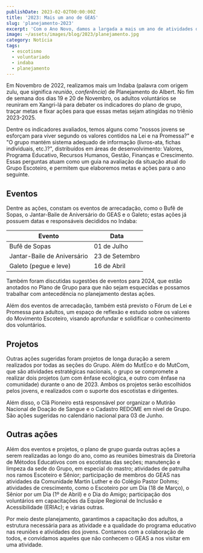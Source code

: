```yaml
---
publishDate: 2023-02-02T00:00:00Z
title: '2023: Mais um ano de GEAS'
slug: 'planejamento-2023'
excerpt: 'Com o Ano Novo, damos a largada a mais um ano de atividades do GEAS: diversos eventos, acampamentos e projetos para o ano de 2023.'
image: ~/assets/images/blog/2023/planejamento.jpg
category: Notícia
tags:
  - escotismo
  - voluntariado
  - indaba
  - planejamento
---
```


Em Novembro de 2022, realizamos mais um Indaba (palavra com origem zulu, que significa _reunião_, _conferência_) de Planejamento do Albert. No fim de semana dos dias 19 e 20 de Novembro, os adultos voluntários se reuniram em Xangri-lá para debater os indicadores do plano de grupo, traçar metas e fixar ações para que essas metas sejam atingidas no triênio 2023-2025.

Dentre os indicadores avaliados, temos alguns como "nossos jovens se esforçam para viver segundo os valores contidos na Lei e na Promessa?" e "O grupo mantém sistema adequado de informação (livros-ata, fichas individuais, etc.)?", distribuídos em áreas de desenvolvimento: Valores, Programa Educativo, Recursos Humanos, Gestão, Finanças e Crescimento. Essas perguntas atuam como um guia na avaliação da situação atual do Grupo Escoteiro, e permitem que elaboremos metas e ações para o ano seguinte.

## Eventos

Dentre as ações, constam os eventos de arrecadação, como o Bufê de Sopas, o Jantar-Baile de Aniversário do GEAS e o Galeto; estas ações já possuem datas e responsáveis decididos no Indaba:

| Evento                      | Data           |
| --------------------------- | -------------- |
| Bufê de Sopas               | 01 de Julho    |
| Jantar-Baile de Aniversário | 23 de Setembro |
| Galeto (pegue e leve)       | 16 de Abril    |

Também foram discutidas sugestões de eventos para 2024, que estão anotados no Plano de Grupo para que não sejam esquecidas e possamos trabalhar com antecedência no planejamento destas ações.

Além dos eventos de arrecadação, também está previsto o Fórum de Lei e Promessa para adultos, um espaço de reflexão e estudo sobre os valores do Movimento Escoteiro, visando aprofundar e solidificar o conhecimento dos voluntários.

## Projetos

Outras ações sugeridas foram projetos de longa duração a serem realizados por todas as seções do Grupo. Além do MutEco e do MutCom, que são atividades estratégicas nacionais, o grupo se compromete a realizar dois projetos (um com ênfase ecológica, e outro com ênfase na comunidade) durante o ano de 2023. Ambos os projetos serão escolhidos pelos jovens, e realizados com o suporte dos escotistas e dirigentes.

Além disso, o Clã Pioneiro está responsável por organizar o Mutirão Nacional de Doação de Sangue e o Cadastro REDOME em nível de Grupo. São ações sugeridas no calendário nacional para 03 de Junho.

## Outras ações

Além dos eventos e projetos, o plano de grupo guarda outras ações a serem realizadas ao longo do ano, como as reuniões bimestrais da Diretoria de Métodos Educativos com os escotistas das seções; manutenção e limpeza da sede do Grupo, em especial do mastro; atividades de patrulha nos ramos Escoteiro e Sênior; participação de membros do GEAS nas atividades da Comunidade Martin Luther e do Colégio Pastor Dohms; atividades de crescimento, como o Escoteiro por um Dia (18 de Março), o Sênior por um Dia (1º de Abril) e o Dia do Amigo; participação dos voluntários em capacitações da Equipe Regional de Inclusão e Acessibilidade (ERIAc); e várias outras.

Por meio deste planejamento, garantimos a capacitação dos adultos, a estrutura necessária para as atividade e a qualidade do programa educativo nas reuniões e atividades dos jovens. Contamos com a colaboração de todos, e convidamos aqueles que não conhecem o GEAS a nos visitar em uma atividade.
